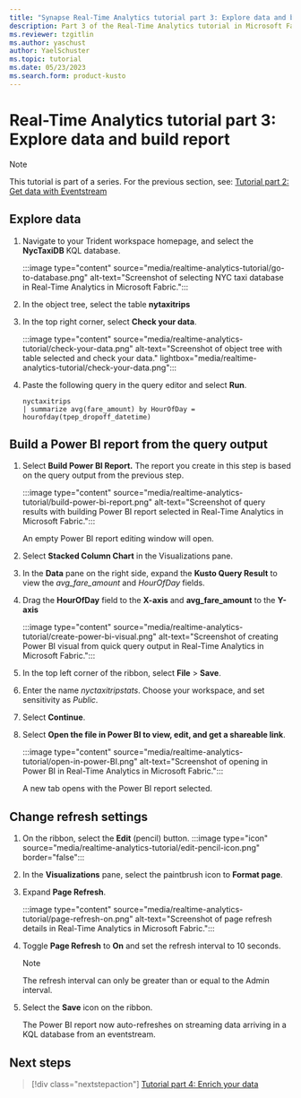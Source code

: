 ```yaml
---
title: "Synapse Real-Time Analytics tutorial part 3: Explore data and build report"
description: Part 3 of the Real-Time Analytics tutorial in Microsoft Fabric
ms.reviewer: tzgitlin
ms.author: yaschust
author: YaelSchuster
ms.topic: tutorial
ms.date: 05/23/2023
ms.search.form: product-kusto
---
```

# Real-Time Analytics tutorial part 3: Explore data and build report

> [!NOTE]
> This tutorial is part of a series. For the previous section, see: [Tutorial part 2: Get data with Eventstream](tutorial-2-event-streams.md)

## Explore data

1.  Navigate to your Trident workspace homepage, and select the **NycTaxiDB** KQL database.
    
    :::image type="content" source="media/realtime-analytics-tutorial/go-to-database.png" alt-text="Screenshot of selecting NYC taxi database in Real-Time Analytics in Microsoft Fabric.":::

1.  In the object tree, select the table **nytaxitrips**
1.  In the top right corner, select **Check your data**.
    
    :::image type="content" source="media/realtime-analytics-tutorial/check-your-data.png" alt-text="Screenshot of object tree with table selected and check your data."  lightbox="media/realtime-analytics-tutorial/check-your-data.png":::

1.  Paste the following query in the query editor and select **Run**.

    ```kusto 
    nyctaxitrips
    | summarize avg(fare_amount) by HourOfDay = hourofday(tpep_dropoff_datetime)
    ```

## Build a Power BI report from the query output

1.  Select **Build Power BI Report.**  The report you create in this step is based on the query output from the previous step.
    
    :::image type="content" source="media/realtime-analytics-tutorial/build-power-bi-report.png" alt-text="Screenshot of query results with building Power BI report selected in Real-Time Analytics in Microsoft Fabric.":::

    An empty Power BI report editing window will open.
1.  Select **Stacked Column Chart** in the Visualizations pane. 
1. In the **Data** pane on the right side, expand the **Kusto Query Result** to view the *avg_fare_amount* and *HourOfDay* fields.
1. Drag the **HourOfDay** field to the **X-axis** and **avg_fare_amount** to the **Y-axis**

    :::image type="content" source="media/realtime-analytics-tutorial/create-power-bi-visual.png" alt-text="Screenshot of creating Power BI visual from quick query output in Real-Time Analytics in Microsoft Fabric.":::

1.  In the top left corner of the ribbon, select **File** > **Save**.
1.  Enter the name *nyctaxitripstats*. Choose your workspace, and set sensitivity as *Public*.
1. Select **Continue**.
1. Select **Open the file in Power BI to view, edit, and get a shareable link**. 
    
    :::image type="content" source="media/realtime-analytics-tutorial/open-in-power-BI.png" alt-text="Screenshot of opening in Power BI in Real-Time Analytics in Microsoft Fabric.":::

    A new tab opens with the Power BI report selected.

## Change refresh settings

1. On the ribbon, select the **Edit** (pencil) button. :::image type="icon" source="media/realtime-analytics-tutorial/edit-pencil-icon.png" border="false":::
1. In the **Visualizations** pane, select the paintbrush icon to **Format page**.
1. Expand **Page Refresh**.

    :::image type="content" source="media/realtime-analytics-tutorial/page-refresh-on.png" alt-text="Screenshot of page refresh details in Real-Time Analytics in Microsoft Fabric.":::

1. Toggle **Page Refresh** to **On** and set the refresh interval to 10 seconds.

    > [!NOTE]
    >  The refresh interval can only be greater than or equal to the Admin interval.

1. Select the **Save** icon on the ribbon.

    The Power BI report now auto-refreshes on streaming data arriving in a KQL database from an eventstream.

## Next steps

> [!div class="nextstepaction"]
> [Tutorial part 4: Enrich your data](tutorial-4-enrich-data.md)